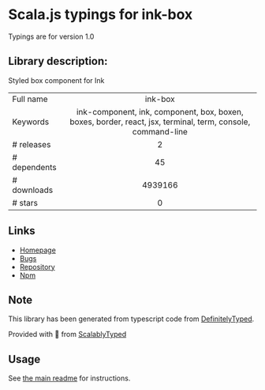 
# Scala.js typings for ink-box

Typings are for version 1.0

## Library description:
Styled box component for Ink

|                    |                 |
| ------------------ | :-------------: |
| Full name          | ink-box |
| Keywords           | ink-component, ink, component, box, boxen, boxes, border, react, jsx, terminal, term, console, command-line |
| # releases         | 2 |
| # dependents       | 45 |
| # downloads        | 4939166 |
| # stars            | 0 |

## Links
- [Homepage](https://github.com/sindresorhus/ink-box#readme)
- [Bugs](https://github.com/sindresorhus/ink-box/issues)
- [Repository](https://github.com/sindresorhus/ink-box)
- [Npm](https://www.npmjs.com/package/ink-box)
    


## Note
This library has been generated from typescript code from [DefinitelyTyped](https://definitelytyped.org).

Provided with :purple_heart: from [ScalablyTyped](https://github.com/oyvindberg/ScalablyTyped)

## Usage
See [the main readme](../../readme.md) for instructions.


